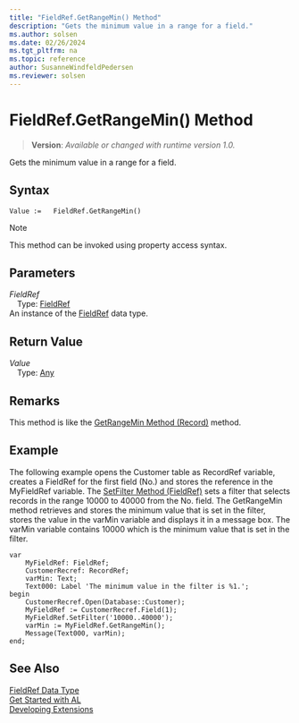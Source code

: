 ```yaml
---
title: "FieldRef.GetRangeMin() Method"
description: "Gets the minimum value in a range for a field."
ms.author: solsen
ms.date: 02/26/2024
ms.tgt_pltfrm: na
ms.topic: reference
author: SusanneWindfeldPedersen
ms.reviewer: solsen
---
```

[//]: # (START>DO_NOT_EDIT)
[//]: # (IMPORTANT:Do not edit any of the content between here and the END>DO_NOT_EDIT.)
[//]: # (Any modifications should be made in the .xml files in the ModernDev repo.)
# FieldRef.GetRangeMin() Method
> **Version**: _Available or changed with runtime version 1.0._

Gets the minimum value in a range for a field.


## Syntax
```AL
Value :=   FieldRef.GetRangeMin()
```
> [!NOTE]
> This method can be invoked using property access syntax.
## Parameters
*FieldRef*  
&emsp;Type: [FieldRef](fieldref-data-type.md)  
An instance of the [FieldRef](fieldref-data-type.md) data type.  

## Return Value
*Value*  
&emsp;Type: [Any](../any/any-data-type.md)  



[//]: # (IMPORTANT: END>DO_NOT_EDIT)

## Remarks

This method is like the [GetRangeMin Method \(Record\)](../../methods-auto/record/record-getrangemin-method.md) method.  
  
## Example

The following example opens the Customer table as RecordRef variable, creates a FieldRef for the first field \(No.\) and stores the reference in the MyFieldRef variable. The [SetFilter Method \(FieldRef\)](../../methods-auto/fieldref/fieldref-setfilter-method.md) sets a filter that selects records in the range 10000 to 40000 from the No. field. The GetRangeMin method retrieves and stores the minimum value that is set in the filter, stores the value in the varMin variable and displays it in a message box. The varMin variable contains 10000 which is the minimum value that is set in the filter. 
 
```al
var
    MyFieldRef: FieldRef;
    CustomerRecref: RecordRef;
    varMin: Text;
    Text000: Label 'The minimum value in the filter is %1.';
begin
    CustomerRecref.Open(Database::Customer);  
    MyFieldRef := CustomerRecref.Field(1);  
    MyFieldRef.SetFilter('10000..40000');  
    varMin := MyFieldRef.GetRangeMin();  
    Message(Text000, varMin);  
end;
```  
  

## See Also
[FieldRef Data Type](fieldref-data-type.md)  
[Get Started with AL](../../devenv-get-started.md)  
[Developing Extensions](../../devenv-dev-overview.md)